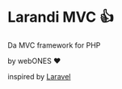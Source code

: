 
# Larandi MVC :+1:
Da MVC framework for PHP

by webONES :heart:

inspired by [Laravel](http://laravel.com)